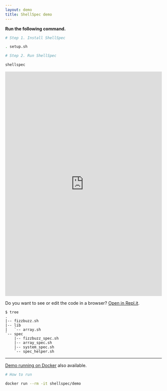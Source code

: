 ```yaml
---
layout: demo
title: ShellSpec demo
---
```


**Run the following command.**

```sh
# Step 1. Install ShellSpec

. setup.sh

# Step 2. Run ShellSpec

shellspec

```

<iframe height="720px" width="100%" src="https://repl.it/@ko1nksm/shellspec-demo?lite=true&outputonly=1" scrolling="no" frameborder="no" allowtransparency="true" allowfullscreen="true" sandbox="allow-forms allow-pointer-lock allow-popups allow-same-origin allow-scripts allow-modals"></iframe>

Do you want to see or edit the code in a browser? [Open in Repl.it](https://repl.it/@ko1nksm/shellspec-demo).
```
$ tree
.
|-- fizzbuzz.sh
|-- lib
|   `-- array.sh
`-- spec
    |-- fizzbuzz_spec.sh
    |-- array_spec.sh
    |-- system_spec.sh
    `-- spec_helper.sh
```


----

[Demo running on Docker](https://hub.docker.com/r/shellspec/demo) also available.

```sh
# How to run

docker run --rm -it shellspec/demo
```
